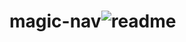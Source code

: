 # magic-nav![readme](https://user-images.githubusercontent.com/84273694/191240823-a94f0224-6be6-493d-beb7-b10cef4f7dee.PNG)
